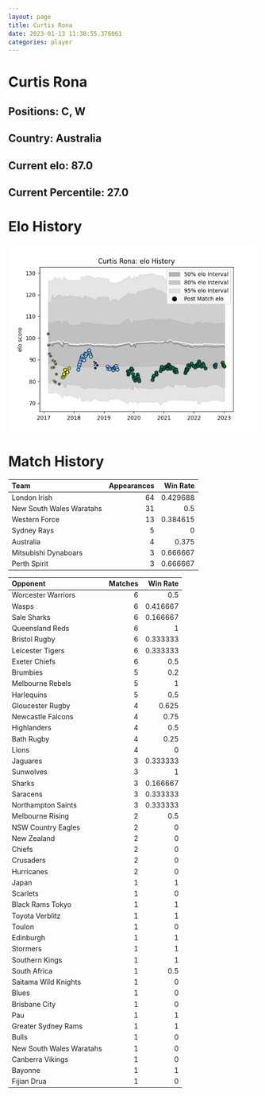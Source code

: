 ```yaml
---  
layout: page  
title: Curtis Rona  
date: 2023-01-13 11:38:55.376061  
categories: player  
---
```

# Curtis Rona

## Positions: C, W

## Country: Australia

## Current elo: 87.0

## Current Percentile: 27.0

# Elo History


![elo history](history_CurtisRona.png)
# Match History


| Team                     |   Appearances |   Win Rate |
|:-------------------------|--------------:|-----------:|
| London Irish             |            64 |   0.429688 |
| New South Wales Waratahs |            31 |   0.5      |
| Western Force            |            13 |   0.384615 |
| Sydney Rays              |             5 |   0        |
| Australia                |             4 |   0.375    |
| Mitsubishi Dynaboars     |             3 |   0.666667 |
| Perth Spirit             |             3 |   0.666667 |

| Opponent                 |   Matches |   Win Rate |
|:-------------------------|----------:|-----------:|
| Worcester Warriors       |         6 |   0.5      |
| Wasps                    |         6 |   0.416667 |
| Sale Sharks              |         6 |   0.166667 |
| Queensland Reds          |         6 |   1        |
| Bristol Rugby            |         6 |   0.333333 |
| Leicester Tigers         |         6 |   0.333333 |
| Exeter Chiefs            |         6 |   0.5      |
| Brumbies                 |         5 |   0.2      |
| Melbourne Rebels         |         5 |   1        |
| Harlequins               |         5 |   0.5      |
| Gloucester Rugby         |         4 |   0.625    |
| Newcastle Falcons        |         4 |   0.75     |
| Highlanders              |         4 |   0.5      |
| Bath Rugby               |         4 |   0.25     |
| Lions                    |         4 |   0        |
| Jaguares                 |         3 |   0.333333 |
| Sunwolves                |         3 |   1        |
| Sharks                   |         3 |   0.166667 |
| Saracens                 |         3 |   0.333333 |
| Northampton Saints       |         3 |   0.333333 |
| Melbourne Rising         |         2 |   0.5      |
| NSW Country Eagles       |         2 |   0        |
| New Zealand              |         2 |   0        |
| Chiefs                   |         2 |   0        |
| Crusaders                |         2 |   0        |
| Hurricanes               |         2 |   0        |
| Japan                    |         1 |   1        |
| Scarlets                 |         1 |   0        |
| Black Rams Tokyo         |         1 |   1        |
| Toyota Verblitz          |         1 |   1        |
| Toulon                   |         1 |   0        |
| Edinburgh                |         1 |   1        |
| Stormers                 |         1 |   1        |
| Southern Kings           |         1 |   1        |
| South Africa             |         1 |   0.5      |
| Saitama Wild Knights     |         1 |   0        |
| Blues                    |         1 |   0        |
| Brisbane City            |         1 |   0        |
| Pau                      |         1 |   1        |
| Greater Sydney Rams      |         1 |   1        |
| Bulls                    |         1 |   0        |
| New South Wales Waratahs |         1 |   0        |
| Canberra Vikings         |         1 |   0        |
| Bayonne                  |         1 |   1        |
| Fijian Drua              |         1 |   0        |